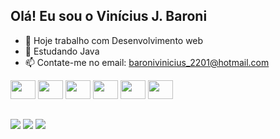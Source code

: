 ## Olá! Eu sou o Vinícius J. Baroni

- 🔭 Hoje trabalho com Desenvolvimento web
- 🌱 Estudando Java
- 📫 Contate-me no email: baronivinicius_2201@hotmail.com

 <div> 
   <img height="30" width="40" src="https://cdn.jsdelivr.net/gh/devicons/devicon@latest/icons/java/java-original.svg" />
   <img height="30" width="40" src="https://cdn.jsdelivr.net/gh/devicons/devicon@latest/icons/kotlin/kotlin-original.svg" />
   <img height="30" width="40" src="https://cdn.jsdelivr.net/gh/devicons/devicon@latest/icons/javascript/javascript-plain.svg">
   <img height="30" width="40" src="https://cdn.jsdelivr.net/gh/devicons/devicon@latest/icons/angular/angular-original.svg" />
   <img height="30" width="40" src="https://cdn.jsdelivr.net/gh/devicons/devicon@latest/icons/css3/css3-original.svg" />
   <img height="30" width="40" src="https://cdn.jsdelivr.net/gh/devicons/devicon@latest/icons/html5/html5-original.svg" />
 </div>
  
  ##
 
<div> 
  <a href="https://www.instagram.com/viniciusbaronii" target="_blank"><img src="https://img.shields.io/badge/-Instagram-%23E4405F?style=for-the-badge&logo=instagram&logoColor=white" target="_blank"></a>
  <a href="https://www.linkedin.com/in/vinícius-j-baroni" target="_blank"><img src="https://img.shields.io/badge/-LinkedIn-%230077B5?style=for-the-badge&logo=linkedin&logoColor=white" target="_blank"></a> 
   <a href="https://wa.me/5516994103266" target="_blank"><img src="https://img.shields.io/badge/WhatsApp-25D366?style=for-the-badge&logo=whatsapp&logoColor=white" target="_blank"></a> 
  
</div>

